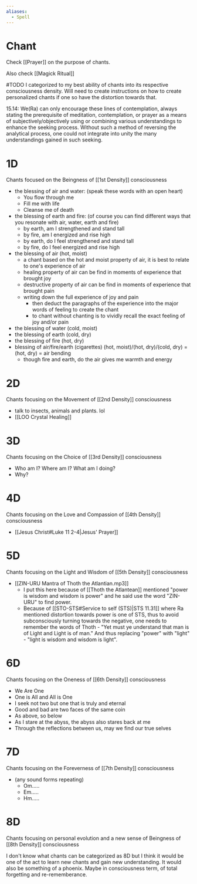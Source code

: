 ```yaml
---
aliases:
  - Spell
---
```

# Chant
Check [[Prayer]] on the purpose of chants.

Also check [[Magick Ritual]]

#TODO I categorized to my best ability of chants into its respective consciousness density. Will need to create instructions on how to create personalized chants if one so have the distortion towards that.

15.14: We(Ra) can only encourage these lines of contemplation, always stating the prerequisite of meditation, contemplation, or prayer as a means of subjectively/objectively using or combining various understandings to enhance the seeking process. Without such a method of reversing the analytical process, one could not integrate into unity the many understandings gained in such seeking.
# 1D
Chants focused on the Beingness of [[1st Density]] consciousness
- the blessing of air and water: (speak these words with an open heart)
	- You flow through me
	- Fill me with life
	- Cleanse me of death 
- the blessing of earth and fire: (of course you can find different ways that you resonate with air, water, earth and fire)
	- by earth, am I strengthened and stand tall
	- by fire, am I energized and rise high
	- by earth, do I feel strengthened and stand tall
	- by fire, do I feel energized and rise high
- the blessing of air (hot, moist)
	- a chant based on the hot and moist property of air, it is best to relate to one's experience of air
	- healing property of air can be find in moments of experience that brought joy
	- destructive property of air can be find in moments of experience that brought pain
	- writing down the full experience of joy and pain
		- then deduct the paragraphs of the experience into the major words of feeling to create the chant
		- to chant without chanting is to vividly recall the exact feeling of joy and/or pain 
- the blessing of water (cold, moist)
- the blessing of earth (cold, dry)
- the blessing of fire (hot, dry)
- blessing of air/fire/earth (cigarettes) (hot, moist)/(hot, dry)/(cold, dry) = (hot, dry) = air bending
	- though fire and earth, do the air gives me warmth and energy
# 2D
Chants focusing on the Movement of [[2nd Density]] consciousness
- talk to insects, animals and plants. lol
- [[LOO Crystal Healing]]
# 3D
Chants focusing on the Choice of [[3rd Density]] consciousness
- Who am I? Where am I? What am I doing?
- Why? 
# 4D
Chants focusing on the Love and Compassion of [[4th Density]] consciousness
- [[Jesus Christ#Luke 11 2-4|Jesus' Prayer]]
# 5D
Chants focusing on the Light and Wisdom of [[5th Density]] consciousness
- [[ZIN-URU Mantra of Thoth the Atlantian.mp3]]
	- I put this here because of [[Thoth the Atlantean]] mentioned "power is wisdom and wisdom is power" and he said use the word "ZIN-URU" to find power.
	- Because of [[STO-STS#Service to self (STS)|STS 11.31]] where Ra mentioned distortion towards power is one of STS, thus to avoid subconsciously turning towards the negative, one needs to remember the words of Thoth - "Yet must ye understand that man is of Light and Light is of man." And thus replacing "power" with "light" - "light is wisdom and wisdom is light".
# 6D
Chants focusing on the Oneness of [[6th Density]] consciousness
- We Are One
- One is All and All is One
- I seek not two but one that is truly and eternal 
- Good and bad are two faces of the same coin 
- As above, so below
- As I stare at the abyss, the abyss also stares back at me
- Through the reflections between us, may we find our true selves 
# 7D
Chants focusing on the Foreverness of [[7th Density]] consciousness
- (any sound forms repeating)
	- Om.....
	- Em.....
	- Hm.....
# 8D
Chants focusing on personal evolution and a new sense of Beingness of [[8th Density]] consciousness

I don't know what chants can be categorized as 8D but I think it would be one of the act to learn new chants and gain new understanding. It would also be something of a phoenix. Maybe in consciousness term, of total forgetting and re-rememberance.